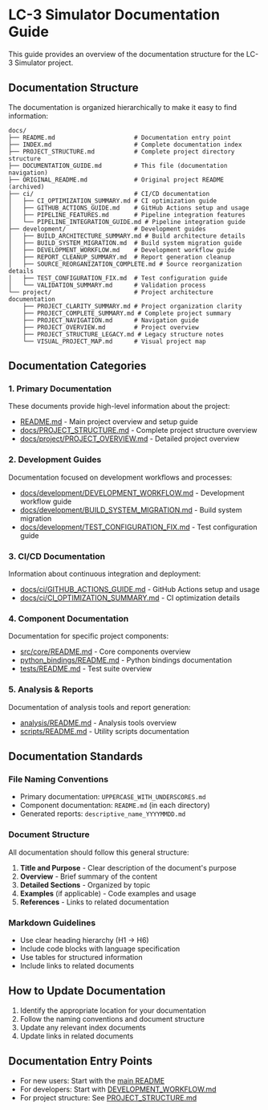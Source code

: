 # LC-3 Simulator Documentation Guide

This guide provides an overview of the documentation structure for the LC-3 Simulator project.

## Documentation Structure

The documentation is organized hierarchically to make it easy to find information:

```text
docs/
├── README.md                      # Documentation entry point
├── INDEX.md                       # Complete documentation index
├── PROJECT_STRUCTURE.md           # Complete project directory structure
├── DOCUMENTATION_GUIDE.md         # This file (documentation navigation)
├── ORIGINAL_README.md             # Original project README (archived)
├── ci/                            # CI/CD documentation
│   ├── CI_OPTIMIZATION_SUMMARY.md # CI optimization guide
│   ├── GITHUB_ACTIONS_GUIDE.md    # GitHub Actions setup and usage
│   ├── PIPELINE_FEATURES.md       # Pipeline integration features
│   └── PIPELINE_INTEGRATION_GUIDE.md # Pipeline integration guide
├── development/                   # Development guides
│   ├── BUILD_ARCHITECTURE_SUMMARY.md # Build architecture details
│   ├── BUILD_SYSTEM_MIGRATION.md  # Build system migration guide
│   ├── DEVELOPMENT_WORKFLOW.md    # Development workflow guide
│   ├── REPORT_CLEANUP_SUMMARY.md  # Report generation cleanup
│   ├── SOURCE_REORGANIZATION_COMPLETE.md # Source reorganization details
│   ├── TEST_CONFIGURATION_FIX.md  # Test configuration guide
│   └── VALIDATION_SUMMARY.md      # Validation process
└── project/                       # Project architecture documentation
    ├── PROJECT_CLARITY_SUMMARY.md # Project organization clarity
    ├── PROJECT_COMPLETE_SUMMARY.md # Complete project summary
    ├── PROJECT_NAVIGATION.md      # Navigation guide
    ├── PROJECT_OVERVIEW.md        # Project overview
    ├── PROJECT_STRUCTURE_LEGACY.md # Legacy structure notes
    └── VISUAL_PROJECT_MAP.md      # Visual project map
```

## Documentation Categories

### 1. Primary Documentation

These documents provide high-level information about the project:

- [README.md](/README.md) - Main project overview and setup guide
- [docs/PROJECT_STRUCTURE.md](/docs/PROJECT_STRUCTURE.md) - Complete project structure overview
- [docs/project/PROJECT_OVERVIEW.md](/docs/project/PROJECT_OVERVIEW.md) - Detailed project overview

### 2. Development Guides

Documentation focused on development workflows and processes:

- [docs/development/DEVELOPMENT_WORKFLOW.md](/docs/development/DEVELOPMENT_WORKFLOW.md) - Development workflow guide
- [docs/development/BUILD_SYSTEM_MIGRATION.md](/docs/development/BUILD_SYSTEM_MIGRATION.md) - Build system migration
- [docs/development/TEST_CONFIGURATION_FIX.md](/docs/development/TEST_CONFIGURATION_FIX.md) - Test configuration guide

### 3. CI/CD Documentation

Information about continuous integration and deployment:

- [docs/ci/GITHUB_ACTIONS_GUIDE.md](/docs/ci/GITHUB_ACTIONS_GUIDE.md) - GitHub Actions setup and usage
- [docs/ci/CI_OPTIMIZATION_SUMMARY.md](/docs/ci/CI_OPTIMIZATION_SUMMARY.md) - CI optimization details

### 4. Component Documentation

Documentation for specific project components:

- [src/core/README.md](/src/core/README.md) - Core components overview
- [python_bindings/README.md](/python_bindings/README.md) - Python bindings documentation
- [tests/README.md](/tests/README.md) - Test suite overview

### 5. Analysis & Reports

Documentation of analysis tools and report generation:

- [analysis/README.md](/analysis/README.md) - Analysis tools overview
- [scripts/README.md](/scripts/README.md) - Utility scripts documentation

## Documentation Standards

### File Naming Conventions

- Primary documentation: `UPPERCASE_WITH_UNDERSCORES.md`
- Component documentation: `README.md` (in each directory)
- Generated reports: `descriptive_name_YYYYMMDD.md`

### Document Structure

All documentation should follow this general structure:

1. **Title and Purpose** - Clear description of the document's purpose
2. **Overview** - Brief summary of the content
3. **Detailed Sections** - Organized by topic
4. **Examples** (if applicable) - Code examples and usage
5. **References** - Links to related documentation

### Markdown Guidelines

- Use clear heading hierarchy (H1 → H6)
- Include code blocks with language specification
- Use tables for structured information
- Include links to related documents

## How to Update Documentation

1. Identify the appropriate location for your documentation
2. Follow the naming conventions and document structure
3. Update any relevant index documents
4. Update links in related documents

## Documentation Entry Points

- For new users: Start with the [main README](/README.md)
- For developers: Start with [DEVELOPMENT_WORKFLOW.md](/docs/development/DEVELOPMENT_WORKFLOW.md)
- For project structure: See [PROJECT_STRUCTURE.md](/docs/PROJECT_STRUCTURE.md)
